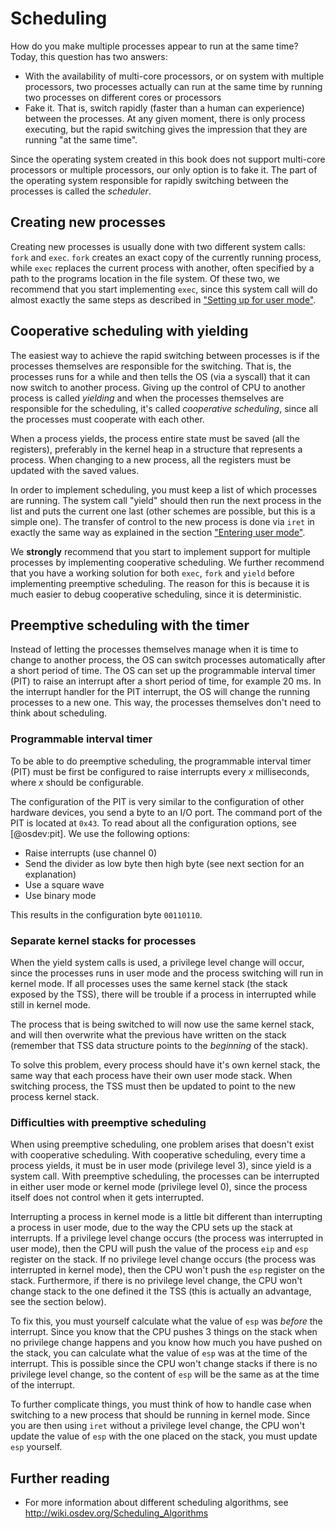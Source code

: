 # Scheduling
How do you make multiple processes appear to run at the same time? Today, this
question has two answers:

- With the availability of multi-core processors, or on system with multiple
  processors, two processes actually can run at the same time by running two
  processes on different cores or processors
- Fake it. That is, switch rapidly (faster than a human can experience) between
  the processes. At any given moment, there is only process executing, but the
  rapid switching gives the impression that they are running "at the same
  time".

Since the operating system created in this book does not support multi-core
processors or multiple processors, our only option is to fake it. The part of
the operating system responsible for rapidly switching between the processes is
called the _scheduler_.

## Creating new processes
Creating new processes is usually done with two different system calls: `fork`
and `exec`. `fork` creates an exact copy of the currently running process,
while `exec` replaces the current process with another, often specified by a
path to the programs location in the file system. Of these two, we recommend
that you start implementing `exec`, since this system call will do almost
exactly the same steps as described in ["Setting up for user
mode"](#setting-up-for-user-mode).

## Cooperative scheduling with yielding
The easiest way to achieve the rapid switching between processes is if the
processes themselves are responsible for the switching. That is, the processes
runs for a while and then tells the OS (via a syscall) that it can now switch
to another process. Giving up the control of CPU to another process is called
_yielding_ and when the processes themselves are responsible for the
scheduling, it's called _cooperative scheduling_, since all the processes must
cooperate with each other.

When a process yields, the process entire state must be saved (all the
registers), preferably in the kernel heap in a structure that represents a
process. When changing to a new process, all the registers must be updated with
the saved values.

In order to implement scheduling, you must keep a list of which processes are
running. The system call "yield" should then run the next process in the list
and puts the current one last (other schemes are possible, but this is a simple
one).
The transfer of control to the new process is done via `iret` in exactly the
same way as explained in the section
["Entering user mode"](#entering-user-mode).

We __strongly__ recommend that you start to implement support for multiple
processes by implementing cooperative scheduling. We further recommend that you
have a working solution for both `exec`, `fork` and `yield` before implementing
preemptive scheduling. The reason for this is because it is much easier to
debug cooperative scheduling, since it is deterministic.

## Preemptive scheduling with the timer
Instead of letting the processes themselves manage when it is time to change to
another process, the OS can switch processes automatically after a short period
of time. The OS can set up the programmable interval timer (PIT) to raise an
interrupt after a short period of time, for example 20 ms. In the interrupt
handler for the PIT interrupt, the OS will change the running processes to a
new one. This way, the processes themselves don't need to think about
scheduling.

### Programmable interval timer
To be able to do preemptive scheduling, the programmable interval timer (PIT)
must be first be configured to raise interrupts every _x_ milliseconds, where
_x_ should be configurable.

The configuration of the PIT is very similar to the configuration of other
hardware devices, you send a byte to an I/O port. The command port of the PIT
is located at `0x43`. To read about all the configuration options, see
[@osdev:pit]. We use the following options:

- Raise interrupts (use channel 0)
- Send the divider as low byte then high byte (see next section for an
  explanation)
- Use a square wave
- Use binary mode

This results in the configuration byte `00110110`.

### Separate kernel stacks for processes
When the yield system calls is used, a privilege level change will occur, since
the processes runs in user mode and the process switching will run in kernel
mode. If all processes uses the same kernel stack (the stack exposed by the
TSS), there will be trouble if a process in interrupted while still in kernel
mode.

The process that is being switched to will now use the same kernel stack, and
will then overwrite what the previous have written on the stack (remember that
TSS data structure points to the _beginning_ of the stack).

To solve this problem, every process should have it's own kernel stack, the
same way that each process have their own user mode stack. When switching
process, the TSS must then be updated to point to the new process kernel stack.

### Difficulties with preemptive scheduling
When using preemptive scheduling, one problem arises that doesn't exist with
cooperative scheduling. With cooperative scheduling, every time a process
yields, it must be in user mode (privilege level 3), since yield is a system
call. With preemptive scheduling, the processes can be interrupted in either
user mode or kernel mode (privilege level 0), since the process itself does not 
control when it gets interrupted.

Interrupting a process in kernel mode is a little bit different than
interrupting a process in user mode, due to the way the CPU sets up the stack
at interrupts. If a privilege level change occurs (the process was interrupted
in user mode), then the CPU will push the value of the process `eip` and `esp`
register on the stack. If no privilege level change occurs (the process was
interrupted in kernel mode), then the CPU won't push the `esp` register on the
stack. Furthermore, if there is no privilege level change, the CPU won't change
stack to the one defined it the TSS (this is actually an advantage, see the
section below).

To fix this, you must yourself calculate what the value of `esp` was _before_
the interrupt. Since you know that the CPU pushes 3 things on the stack when no
privilege change happens and you know how much you have pushed on the stack,
you can calculate what the value of `esp` was at the time of the interrupt.
This is possible since the CPU won't change stacks if there is no privilege
level change, so the content of `esp` will be the same as at the time of the
interrupt.

To further complicate things, you must think of how to handle case when
switching to a new process that should be running in kernel mode. Since you are
then using `iret` without a privilege level change, the CPU won't update the
value of `esp` with the one placed on the stack, you must update `esp`
yourself.

## Further reading
- For more information about different scheduling algorithms, see
  <http://wiki.osdev.org/Scheduling_Algorithms>
